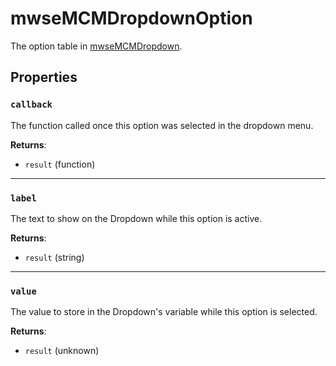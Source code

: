 # mwseMCMDropdownOption
<div class="search_terms" style="display: none">mwsemcmdropdownoption</div>

<!---
	This file is autogenerated. Do not edit this file manually. Your changes will be ignored.
	More information: https://github.com/MWSE/MWSE/tree/master/docs
-->

The option table in [mwseMCMDropdown](./mwseMCMDropdown.md#options).

## Properties

### `callback`
<div class="search_terms" style="display: none">callback</div>

The function called once this option was selected in the dropdown menu.

**Returns**:

* `result` (function)

***

### `label`
<div class="search_terms" style="display: none">label</div>

The text to show on the Dropdown while this option is active.

**Returns**:

* `result` (string)

***

### `value`
<div class="search_terms" style="display: none">value</div>

The value to store in the Dropdown's variable while this option is selected.

**Returns**:

* `result` (unknown)

